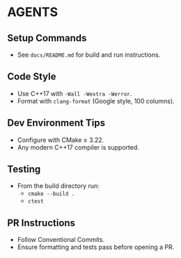 # AGENTS

## Setup Commands
- See `docs/README.md` for build and run instructions.

## Code Style
- Use C++17 with `-Wall -Wextra -Werror`.
- Format with `clang-format` (Google style, 100 columns).

## Dev Environment Tips
- Configure with CMake ≥ 3.22.
- Any modern C++17 compiler is supported.

## Testing
- From the build directory run:
  - `cmake --build .`
  - `ctest`

## PR Instructions
- Follow Conventional Commits.
- Ensure formatting and tests pass before opening a PR.
